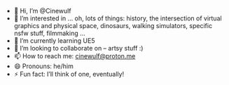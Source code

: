 - 👋 Hi, I’m @Cinewulf
- 👀 I’m interested in … oh, lots of things: history, the intersection of virtual graphics and physical space, dinosaurs, walking simulators, specific nsfw stuff, filmmaking …
- 🌱 I’m currently learning UE5
- 💞️ I’m looking to collaborate on – artsy stuff :)
- 📫 How to reach me: cinewulf@proton.me
- 😄 Pronouns: he/him
- ⚡ Fun fact: I’ll think of one, eventually!

<!---
Cinewulf/Cinewulf is a ✨ special ✨ repository because its `README.md` (this file) appears on your GitHub profile.
You can click the Preview link to take a look at your changes.
--->
